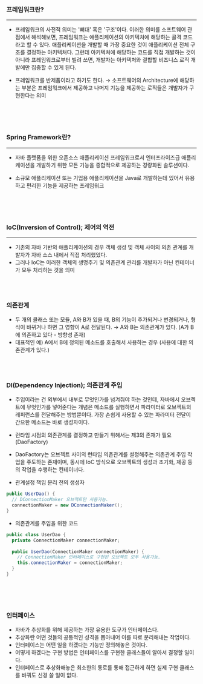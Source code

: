 ### 프레임워크란?
* * * 
* 프레임워크의 사전적 의미는 '뼈대' 혹은 '구조'이다. 이러한 의미를 소프트웨어 관점에서 해석해보면, 
프레임워크는 애플리케이션의 아키텍처에 해당하는 골격 코드라고 할 수 있다.
애플리케이션을 개발할 때 가장 중요한 것이 애플리케이션 전체 구조를 결정하는 아키텍처다.
그런데 아키텍처에 해당하는 코드를 직접 개발하는 것이 아니라 프레임워크로부터 빌려 쓰면, 개발자는 아키텍처와 결합할 비즈니스 로직 개발에만 집중할 수 있게 된다.

* 프레임워크를 반제품이라고 하기도 한다.
→ 소프트웨어의 Architecture에 해당하는 부분은 프레임워크에서 제공하고 나머지 기능을 제공하는 로직들은 개발자가 구현한다는 의미


<br/><br/><br/>

### Spring Framework란?
* * *
* 자바 플랫폼을 위한 오픈소스 애플리케이션 프레임워크로서 엔터프라이즈급 애플리케이션을 개발하기 위한 모든 기능을
종합적으로 제공하는 경량화된 솔루션이다.

* 소규모 애플리케이션 또는 기업용 애플리케이션을 Java로 개발하는데 있어서 유용하고 편리한 기능을 제공하는 프레임워크

<br/><br/><br/>

### IoC(Inversion of Control); 제어의 역전
* * *
* 기존의 자바 기반의 애플리케이션의 경우 객체 생성 및 객체 사이의 의존 관계를 개발자가 자바 소스 내에서 직접 처리했었다.
* 그러나 IoC는 이러한 객체의 생명주기 및 의존관계 관리를 개발자가 아닌 컨테이너가 모두 처리하는 것을 의미

<br/><br/>

### 의존관계
* 두 개의 클래스 또는 모듈, A와 B가 있을 때, B의 기능이 추가되거나 변경되거나, 형식이 바뀌거나 하면 그 영향이 A로 전달된다.
    → A와 B는 의존관계가 있다. (A가 B에 의존하고 있다 - 방향성 존재)
* 대표적인 예) A에서 B에 정의된 메소드를 호출해서 사용하는 경우 (사용에 대한 의존관계가 있다.)

<br/><br/>

### DI(Dependency Injection); 의존관계 주입
* 주입이라는 건 외부에서 내부로 무엇인가를 넘겨줘야 하는 것인데, 자바에서 오브젝트에 무엇인가를 넣어준다는 개념은 
메소드를 실행하면서 파라미터로 오브젝트의 레퍼런스를 전달해주는 방법뿐이다.
가장 손쉽게 사용할 수 있는 파라미터 전달이 간으한 메소드는 바로 생성자이다.
* 런타임 시점의 의존관계를 결정하고 만들기 위해서는 제3의 존재가 필요(DaoFactory)
* DaoFactory는 오브젝트 사이의 런타임 의존관계를 설정해주는 의존관계 주입 작업을 주도하는 존재이며, 
    동시에 IoC 방식으로 오브젝트의 생성과 초기화, 제공 등의 작업을 수행하는 컨테이너다.

* 관계설정 책임 분리 전의 생성자
````java
public UserDao() {
  // DConnectionMaker 오브젝트만 사용가능.
  connectionMaker = new DConnectionMaker();  
}
````

* 의존관계를 주입을 위한 코드
````java
public class UserDao {
  private ConnectionMaker connectionMaker;
  
  public UserDao(ConnectionMaker connectionMaker) {
    // ConnectionMaker 인터페이스로 구현된 오브젝트 모두 사용가능.
    this.connectionMaker = connectionMaker;
  }
}
````

<br/><br/><br/>

### 인터페이스
* 자바가 추상화를 위해 제공하는 가장 유용한 도구가 인터페이스다.
* 추상화란 어떤 것들의 공통적인 성격을 뽑아내어 이를 따로 분리해내는 작업이다.
* 인터페이스는 어떤 일을 하겠다는 기능만 정의해놓은 것이다.
* 어떻게 하겠다는 구현 방법은 인터페이스를 구현한 클래스들이 알아서 결정할 일이다.
* 인터페이스로 추상화해놓은 최소한의 통로를 통해 접근하게 하면 실제 구현 클래스를 바꿔도 신경 쓸 일이 없다.

